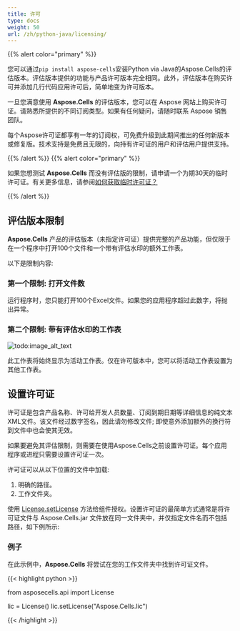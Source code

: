 ```yaml
---
title: 许可
type: docs
weight: 50
url: /zh/python-java/licensing/
---
```


{{% alert color="primary" %}} 

您可以通过`pip install aspose-cells`安装Python via Java的Aspose.Cells的评估版本。评估版本提供的功能与产品许可版本完全相同。此外，评估版本在购买许可并添加几行代码应用许可后，简单地变为许可版本。

一旦您满意使用 **Aspose.Cells** 的评估版本，您可以在 Aspose 网站上购买许可证。请熟悉所提供的不同订阅类型。如果有任何疑问，请随时联系 Aspose 销售团队。

每个Aspose许可证都享有一年的订阅权，可免费升级到此期间推出的任何新版本或修复版。技术支持是免费且无限的，向持有许可证的用户和评估用户提供支持。

{{% /alert %}} {{% alert color="primary" %}} 

如果您想测试 **Aspose.Cells** 而没有评估版的限制，请申请一个为期30天的临时许可证。有关更多信息，请参阅[如何获取临时许可证？](https://purchase.aspose.com/temporary-license)

{{% /alert %}}

## **评估版本限制**

 **Aspose.Cells** 产品的评估版本（未指定许可证）提供完整的产品功能，但仅限于在一个程序中打开100个文件和一个带有评估水印的额外工作表。

以下是限制内容:

### **第一个限制: 打开文件数**

运行程序时，您只能打开100个Excel文件。如果您的应用程序超过此数字，将抛出异常。

### **第二个限制: 带有评估水印的工作表**

![todo:image_alt_text](licensing_1.png)

此工作表将始终显示为活动工作表。仅在许可版本中，您可以将活动工作表设置为其他工作表。

## **设置许可证**

许可证是包含产品名称、许可给开发人员数量、订阅到期日期等详细信息的纯文本XML文件。该文件经过数字签名，因此请勿修改文件; 即使意外添加额外的换行符到文件中也会使其无效。

如果要避免其评估限制，则需要在使用Aspose.Cells之前设置许可证。每个应用程序或进程只需要设置许可证一次。

许可证可以从以下位置的文件中加载:

1. 明确的路径。
1. 工作文件夹。

使用 [License.setLicense](https://reference.aspose.com/cells/python-java/asposecells.api/License) 方法给组件授权。设置许可证的最简单方式通常是将许可证文件与 Aspose.Cells.jar 文件放在同一文件夹中，并仅指定文件名而不包括路径，如下例所示:

### **例子**

在此示例中，**Aspose.Cells** 将尝试在您的工作文件夹中找到许可证文件。

{{< highlight python >}}

from asposecells.api import License

lic = License()
lic.setLicense("Aspose.Cells.lic")

{{< /highlight >}}
